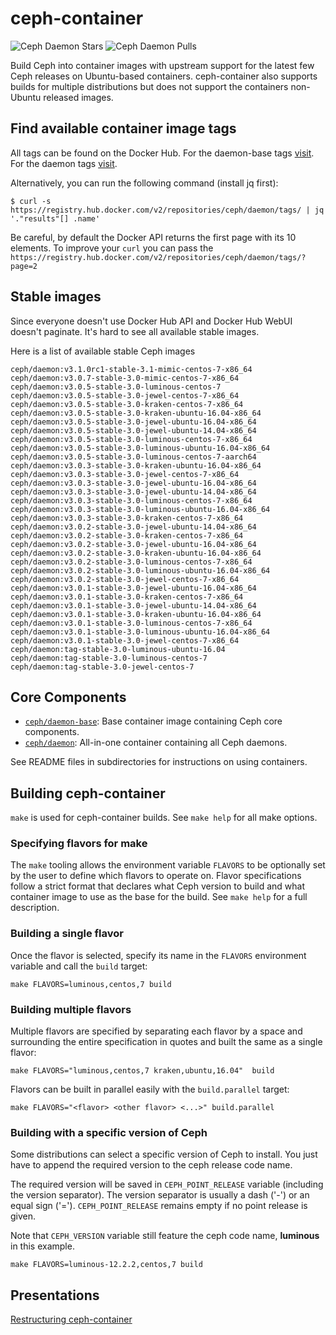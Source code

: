 ceph-container
==============

![Ceph Daemon Stars](https://img.shields.io/docker/stars/ceph/daemon.svg)
![Ceph Daemon Pulls](https://img.shields.io/docker/pulls/ceph/daemon.svg)

Build Ceph into container images with upstream support for the latest few Ceph releases on
Ubuntu-based containers. ceph-container also supports builds for multiple distributions but does not
support the containers non-Ubuntu released images.


Find available container image tags
-----------------------------------

All tags can be found on the Docker Hub.
For the daemon-base tags [visit](https://hub.docker.com/r/ceph/daemon-base/tags/).
For the daemon tags [visit](https://hub.docker.com/r/ceph/daemon/tags/).

Alternatively, you can run the following command (install jq first):

```
$ curl -s https://registry.hub.docker.com/v2/repositories/ceph/daemon/tags/ | jq '."results"[] .name'
```

Be careful, by default the Docker API returns the first page with its 10 elements.
To improve your `curl` you can pass the `https://registry.hub.docker.com/v2/repositories/ceph/daemon/tags/?page=2`

Stable images
-------------
Since everyone doesn't use Docker Hub API and Docker Hub WebUI doesn't paginate. It's hard to see all available stable images.

Here is a list of available stable Ceph images

```
ceph/daemon:v3.1.0rc1-stable-3.1-mimic-centos-7-x86_64
ceph/daemon:v3.0.7-stable-3.0-mimic-centos-7-x86_64
ceph/daemon:v3.0.5-stable-3.0-luminous-centos-7
ceph/daemon:v3.0.5-stable-3.0-jewel-centos-7-x86_64
ceph/daemon:v3.0.5-stable-3.0-kraken-centos-7-x86_64
ceph/daemon:v3.0.5-stable-3.0-kraken-ubuntu-16.04-x86_64
ceph/daemon:v3.0.5-stable-3.0-jewel-ubuntu-16.04-x86_64
ceph/daemon:v3.0.5-stable-3.0-jewel-ubuntu-14.04-x86_64
ceph/daemon:v3.0.5-stable-3.0-luminous-centos-7-x86_64
ceph/daemon:v3.0.5-stable-3.0-luminous-ubuntu-16.04-x86_64
ceph/daemon:v3.0.5-stable-3.0-luminous-centos-7-aarch64
ceph/daemon:v3.0.3-stable-3.0-kraken-ubuntu-16.04-x86_64
ceph/daemon:v3.0.3-stable-3.0-jewel-centos-7-x86_64
ceph/daemon:v3.0.3-stable-3.0-jewel-ubuntu-16.04-x86_64
ceph/daemon:v3.0.3-stable-3.0-jewel-ubuntu-14.04-x86_64
ceph/daemon:v3.0.3-stable-3.0-luminous-centos-7-x86_64
ceph/daemon:v3.0.3-stable-3.0-luminous-ubuntu-16.04-x86_64
ceph/daemon:v3.0.3-stable-3.0-kraken-centos-7-x86_64
ceph/daemon:v3.0.2-stable-3.0-jewel-ubuntu-14.04-x86_64
ceph/daemon:v3.0.2-stable-3.0-kraken-centos-7-x86_64
ceph/daemon:v3.0.2-stable-3.0-jewel-ubuntu-16.04-x86_64
ceph/daemon:v3.0.2-stable-3.0-kraken-ubuntu-16.04-x86_64
ceph/daemon:v3.0.2-stable-3.0-luminous-centos-7-x86_64
ceph/daemon:v3.0.2-stable-3.0-luminous-ubuntu-16.04-x86_64
ceph/daemon:v3.0.2-stable-3.0-jewel-centos-7-x86_64
ceph/daemon:v3.0.1-stable-3.0-jewel-ubuntu-16.04-x86_64
ceph/daemon:v3.0.1-stable-3.0-kraken-centos-7-x86_64
ceph/daemon:v3.0.1-stable-3.0-jewel-ubuntu-14.04-x86_64
ceph/daemon:v3.0.1-stable-3.0-kraken-ubuntu-16.04-x86_64
ceph/daemon:v3.0.1-stable-3.0-luminous-centos-7-x86_64
ceph/daemon:v3.0.1-stable-3.0-luminous-ubuntu-16.04-x86_64
ceph/daemon:v3.0.1-stable-3.0-jewel-centos-7-x86_64
ceph/daemon:tag-stable-3.0-luminous-ubuntu-16.04
ceph/daemon:tag-stable-3.0-luminous-centos-7
ceph/daemon:tag-stable-3.0-jewel-centos-7
```

Core Components
---------------

- [`ceph/daemon-base`](src/daemon-base/): Base container image containing Ceph core components.
- [`ceph/daemon`](src/daemon/): All-in-one container containing all Ceph daemons.

See README files in subdirectories for instructions on using containers.


Building ceph-container
-----------------------
`make` is used for ceph-container builds. See `make help` for all make options.

### Specifying flavors for make
The `make` tooling allows the environment variable `FLAVORS` to be optionally set by the user to
define which flavors to operate on. Flavor specifications follow a strict format that declares what
Ceph version to build and what container image to use as the base for the build. See `make help` for
a full description.

### Building a single flavor
Once the flavor is selected, specify its name in the `FLAVORS` environment variable and call the
`build` target:
```
make FLAVORS=luminous,centos,7 build
```

### Building multiple flavors
Multiple flavors are specified by separating each flavor by a space and surrounding the entire
specification in quotes and built the same as a single flavor:
```
make FLAVORS="luminous,centos,7 kraken,ubuntu,16.04"  build
```

Flavors can be built in parallel easily with the `build.parallel` target:
```
make FLAVORS="<flavor> <other flavor> <...>" build.parallel
```

### Building with a specific version of Ceph
Some distributions can select a specific version of Ceph to install.
You just have to append the required version to the ceph release code name.

The required version will be saved in `CEPH_POINT_RELEASE` variable (including the version separator).
The version separator is usually a dash ('-') or an equal sign ('=').
`CEPH_POINT_RELEASE` remains empty if no point release is given.

Note that `CEPH_VERSION` variable still feature the ceph code name, **luminous** in this example.

```
make FLAVORS=luminous-12.2.2,centos,7 build
```

## Presentations

<p><a href="https://docs.google.com/presentation/d/e/2PACX-1vQsN2ywxSibTSH-p-0PpNWpKTSfSSLx3gApetKzmuLiMwKm0Sk9mg-Swnae-m5tKkHwCGULDfFOJsvJ/pub?start=false&loop=false&delayms=3000"> Restructuring ceph-container </a></p>
